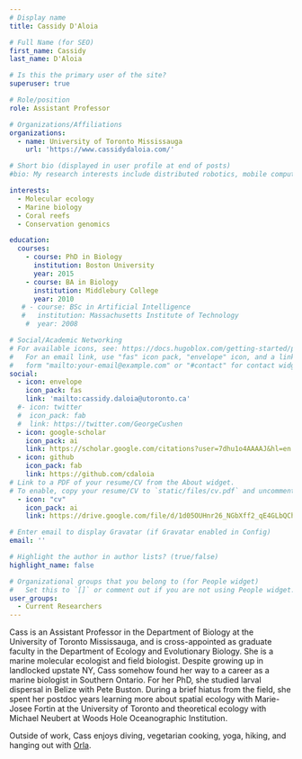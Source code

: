 ```yaml
---
# Display name
title: Cassidy D'Aloia

# Full Name (for SEO)
first_name: Cassidy
last_name: D'Aloia

# Is this the primary user of the site?
superuser: true

# Role/position
role: Assistant Professor

# Organizations/Affiliations
organizations:
  - name: University of Toronto Mississauga
    url: 'https://www.cassidydaloia.com/'

# Short bio (displayed in user profile at end of posts)
#bio: My research interests include distributed robotics, mobile computing and programmable matter.

interests:
  - Molecular ecology
  - Marine biology
  - Coral reefs
  - Conservation genomics

education:
  courses:
    - course: PhD in Biology
      institution: Boston University
      year: 2015
    - course: BA in Biology
      institution: Middlebury College
      year: 2010
   # - course: BSc in Artificial Intelligence
   #   institution: Massachusetts Institute of Technology
    #  year: 2008

# Social/Academic Networking
# For available icons, see: https://docs.hugoblox.com/getting-started/page-builder/#icons
#   For an email link, use "fas" icon pack, "envelope" icon, and a link in the
#   form "mailto:your-email@example.com" or "#contact" for contact widget.
social:
  - icon: envelope
    icon_pack: fas
    link: 'mailto:cassidy.daloia@utoronto.ca'
  #- icon: twitter
  #  icon_pack: fab
  #  link: https://twitter.com/GeorgeCushen
  - icon: google-scholar
    icon_pack: ai
    link: https://scholar.google.com/citations?user=7dhu1o4AAAAJ&hl=en
  - icon: github
    icon_pack: fab
    link: https://github.com/cdaloia
# Link to a PDF of your resume/CV from the About widget.
# To enable, copy your resume/CV to `static/files/cv.pdf` and uncomment the lines below.
  - icon: "cv"
    icon_pack: ai
    link: https://drive.google.com/file/d/1d05OUHnr26_NGbXff2_qE4GLbQChHduL/view?usp=sharing

# Enter email to display Gravatar (if Gravatar enabled in Config)
email: ''

# Highlight the author in author lists? (true/false)
highlight_name: false

# Organizational groups that you belong to (for People widget)
#   Set this to `[]` or comment out if you are not using People widget.
user_groups:
  - Current Researchers
---
```


Cass is an Assistant Professor in the Department of Biology at the University of Toronto Mississauga, and is cross-appointed as graduate faculty in the Department of Ecology and Evolutionary Biology. She is a marine molecular ecologist and field biologist. Despite growing up in landlocked upstate NY, Cass somehow found her way to a career as a marine biologist in Southern Ontario. For her PhD, she studied larval dispersal in Belize with Pete Buston. During a brief hiatus from the field, she spent her postdoc years learning more about spatial ecology with Marie-Josee Fortin at the University of Toronto and theoretical ecology with Michael Neubert at Woods Hole Oceanographic Institution. 

Outside of work, Cass enjoys diving, vegetarian cooking, yoga, hiking, and hanging out with [Orla](/author/orla/).
